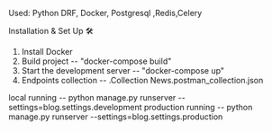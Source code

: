 Used: Python DRF, Docker, Postgresql ,Redis,Celery

Installation & Set Up 🛠

1. Install Docker
2. Build project -- "docker-compose build"
3. Start the development server -- "docker-compose up"
4. Endpoints collection -- .Collection News.postman_collection.json

local running -- python manage.py runserver --settings=blog.settings.development
production running -- python manage.py runserver --settings=blog.settings.production